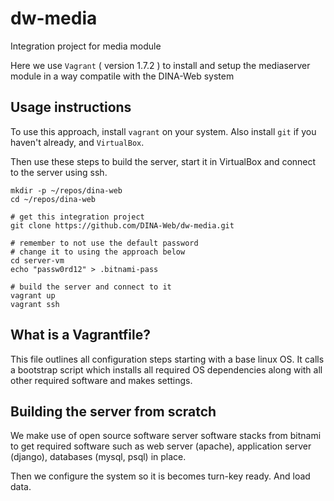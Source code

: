 # dw-media
Integration project for media module

Here we use `Vagrant` ( version 1.7.2 ) to install and setup the mediaserver module in a way compatile with the DINA-Web system


## Usage instructions

To use this approach, install `vagrant` on your system. Also install `git` if you haven't already, and `VirtualBox`. 

Then use these steps to build the server, start it in VirtualBox and connect to the server using ssh.

```console
mkdir -p ~/repos/dina-web
cd ~/repos/dina-web

# get this integration project
git clone https://github.com/DINA-Web/dw-media.git

# remember to not use the default password
# change it to using the approach below
cd server-vm
echo "passw0rd12" > .bitnami-pass

# build the server and connect to it
vagrant up
vagrant ssh
```

## What is a Vagrantfile?

This file outlines all configuration steps starting with a base linux OS. It calls a bootstrap script which installs all required OS dependencies along with all other required software and makes settings.

## Building the server from scratch

We make use of open source software server software stacks from bitnami to get required software such as web server (apache), application server (django), databases (mysql, psql) in place.

Then we configure the system so it is becomes turn-key ready. And load data.

